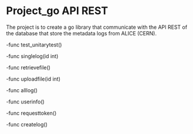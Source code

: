 # Project_go API REST 


The project is to create a go library that communicate with the API REST of the database that store the metadata logs from ALICE (CERN).

-func test_unitarytest() 

-func singlelog(id int) 

-func retrievefile() 

-func uploadfile(id int) 

-func alllog() 

-func userinfo() 

-func requesttoken() 

-func createlog() 